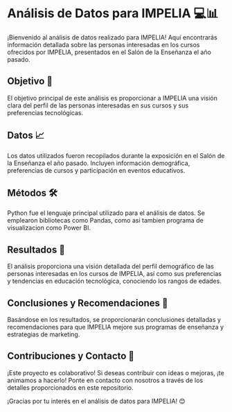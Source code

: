 # Análisis de Datos para IMPELIA 💻📊

¡Bienvenido al análisis de datos realizado para IMPELIA! Aquí encontrarás información detallada sobre las personas interesadas en los cursos ofrecidos por IMPELIA, presentados en el Salón de la Enseñanza el año pasado.

## Objetivo 🎯

El objetivo principal de este análisis es proporcionar a IMPELIA una visión clara del perfil de las personas interesadas en sus cursos y sus preferencias tecnológicas.

## Datos 📈

Los datos utilizados fueron recopilados durante la exposición en el Salón de la Enseñanza el año pasado. Incluyen información demográfica, preferencias de cursos y participación en eventos educativos.

## Métodos 🛠️

Python fue el lenguaje principal utilizado para el análisis de datos. Se emplearon bibliotecas como Pandas, como asi tambien programa de visualizacion como Power BI.

## Resultados 📝

El análisis proporciona una visión detallada del perfil demográfico de las personas interesadas en los cursos de IMPELIA, así como sus preferencias y tendencias en educación tecnológica, conociendo los rangos de edades.

## Conclusiones y Recomendaciones 🚀

Basándose en los resultados, se proporcionarán conclusiones detalladas y recomendaciones para que IMPELIA mejore sus programas de enseñanza y estrategias de marketing.

## Contribuciones y Contacto 🤝

¡Este proyecto es colaborativo! Si deseas contribuir con ideas o mejoras, ¡te animamos a hacerlo! Ponte en contacto con nosotros a través de los detalles proporcionados en este repositorio.

¡Gracias por tu interés en el análisis de datos para IMPELIA! 😊

